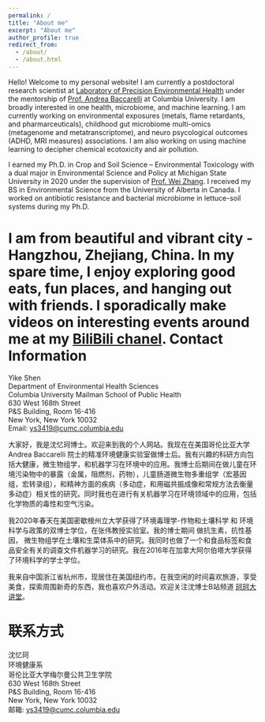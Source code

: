 ```yaml
---
permalink: /
title: "About me"
excerpt: "About me"
author_profile: true
redirect_from: 
  - /about/
  - /about.html
---
```


Hello! Welcome to my personal website! I am currently a postdoctoral research scientist at [Laboratory of Precision Environmental Health](https://www.publichealth.columbia.edu/research/laboratory-precision-environmental-health) under the mentorship of [Prof. Andrea Baccarelli](https://www.publichealth.columbia.edu/people/our-faculty/ab4303) at Columbia University. I am broadly interested in one health, microbiome, and machine learning. I am currently working on environmental exposures (metals, flame retardants, and pharmarceuticals), childhood gut microbiome multi-omics (metagenome and metatranscriptome), and neuro psycological outcomes (ADHD, MRI measures) associations. I am also working on using machine learning to decipher chemical ecotoxicity and air pollution. 

I earned my Ph.D. in Crop and Soil Science – Environmental Toxicology with a dual major in Environmental Science and Policy at Michigan State University in 2020 under the supervision of [Prof. Wei Zhang](https://www.canr.msu.edu/people/wei_zhang). I received my BS in Environmental Science from the University of Alberta in Canada. I worked on antibiotic resistance and bacterial microbiome in lettuce-soil systems during my Ph.D. 

I am from beautiful and vibrant city - Hangzhou, Zhejiang, China. In my spare time, I enjoy exploring good eats, fun places, and hanging out with friends. I sporadically make videos on interesting events around me at my [BiliBili chanel](https://space.bilibili.com/480150385).
Contact Information
=====
Yike Shen \
Department of Environmental Health Sciences \
Columbia University Mailman School of Public Health \
630 West 168th Street \
P&S Building, Room 16-416 \
New York, New York 10032\
Email: ys3419@cumc.columbia.edu



大家好，我是沈忆珂博士。欢迎来到我的个人网站。我现在在美国哥伦比亚大学 Andrea Baccarelli 院士的精准环境健康实验室做博士后。我有兴趣的科研方向包括大健康，微生物组学，和机器学习在环境中的应用。我博士后期间在做儿童在环境污染物中的暴露（金属，阻燃剂，药物），儿童肠道微生物多重组学（宏基因组，宏转录组），和精神方面的疾病（多动症，和用磁共振成像和常规方法去衡量多动症）相关性的研究。同时我也在进行有关机器学习在环境领域中的应用，包括化学物质的毒性和空气污染。

我2020年春天在美国密歇根州立大学获得了环境毒理学-作物和土壤科学 和 环境科学与政策的双博士学位，在张伟教授实验室。我的博士期间 做抗生素，抗性基因， 微生物组学在土壤和生菜体系中的研究。我同时也做了一个和食品标签和食品安全有关的调查文件机器学习的研究。我在2016年在加拿大阿尔伯塔大学获得了环境科学的学士学位。

我来自中国浙江省杭州市，现居住在美国纽约市。在我空闲的时间喜欢旅游，享受美食，探索周围新奇的东西，我也喜欢户外活动。欢迎关注沈博士B站频道 [珂珂大讲堂](https://space.bilibili.com/480150385)。

联系方式
=====
沈忆珂 \
环境健康系 \
哥伦比亚大学梅尔曼公共卫生学院 \
630 West 168th Street \
P&S Building, Room 16-416 \
New York, New York 10032\
邮箱: ys3419@cumc.columbia.edu

